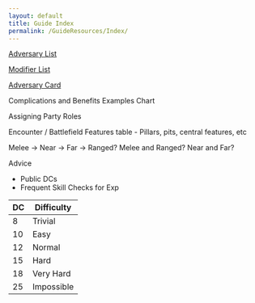 ```yaml
---
layout: default
title: Guide Index
permalink: /GuideResources/Index/
---
```

[Adversary List]({{site.baseurl}}/GuideResources/Adversaries/AdversaryList/)
 
[Modifier List]({{site.baseurl}}/GuideResources/Adversaries/ModifierList/)

[Adversary Card]({{site.baseurl}}/GuideResources/Adversaries/AdversaryCard/)

Complications and Benefits Examples Chart

Assigning Party Roles

Encounter / Battlefield Features table - Pillars, pits, central features, etc

Melee -> Near -> Far -> Ranged?
Melee and Ranged?
Near and Far?

Advice
- Public DCs
- Frequent Skill Checks for Exp

| **DC** | **Difficulty** |
| ------ | -------------- |
| 8      | Trivial        |
| 10     | Easy           |
| 12     | Normal         |
| 15     | Hard           |
| 18     | Very Hard      |
| 25     | Impossible     |

